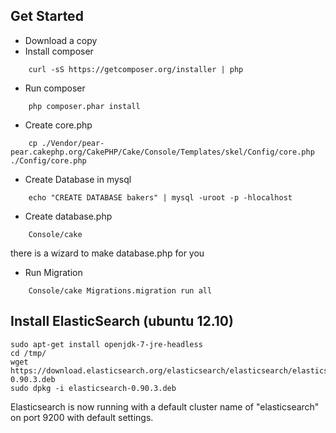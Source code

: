 Get Started
-----------

* Download a copy
* Install composer

````
    curl -sS https://getcomposer.org/installer | php
````
* Run composer

````
    php composer.phar install
````

* Create core.php

````
    cp ./Vendor/pear-pear.cakephp.org/CakePHP/Cake/Console/Templates/skel/Config/core.php ./Config/core.php
````
* Create Database in mysql

````
    echo "CREATE DATABASE bakers" | mysql -uroot -p -hlocalhost
````

* Create database.php

````
    Console/cake
````
there is a wizard to make database.php for you

* Run Migration

````
    Console/cake Migrations.migration run all
````

Install ElasticSearch (ubuntu 12.10)
------------------------------------

    sudo apt-get install openjdk-7-jre-headless
    cd /tmp/
    wget https://download.elasticsearch.org/elasticsearch/elasticsearch/elasticsearch-0.90.3.deb
    sudo dpkg -i elasticsearch-0.90.3.deb

Elasticsearch is now running with a default cluster name of "elasticsearch" on port 9200 with default settings.
